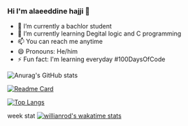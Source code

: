 ### Hi I'm alaeeddine hajji  👋

- 🔭 I’m currently a bachlor student
- 🌱 I’m currently learning Degital logic and C programming
- 📫 You can reach me anytime
- 😄 Pronouns: He/him
- ⚡ Fun fact: I'm learning everyday #100DaysOfCode


![Anurag's GitHub stats](https://github-readme-stats.vercel.app/api?username=alaeeddinehajji&hide=contribs&theme=tokyonight,prs)

[![Readme Card](https://github-readme-stats.vercel.app/api/pin/?username=alaeeddinehajji&repo=github-readme-stats)](https://github.com/alaeeddinehajji/github-readme-stats)


[![Top Langs](https://github-readme-stats.vercel.app/api/top-langs/?username=alaeeddinehajji&layout=compact)](https://github.com/alaeeddinehajji/github-readme-stats)

week stat
[![willianrod's wakatime stats](https://github-readme-stats.vercel.app/api/wakatime?username=alaeeddinehajji)](https://github.com/alaeeddinehajji/github-readme-stats)
